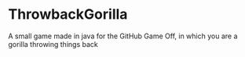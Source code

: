 # ThrowbackGorilla
A small game made in java for the GitHub Game Off, in which you are a gorilla throwing things back
